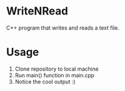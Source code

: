 # WriteNRead
C++ program that writes and reads a text file.

# Usage
1. Clone repository to local machine
2. Run main() function in main.cpp
3. Notice the cool output :)
